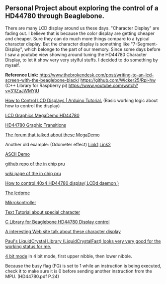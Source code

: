 ## Personal Project about exploring the control of a HD44780 through Beaglebone.

There are many LCD display around us these days. "Character Display" are fading out. I believe that is because the color display are getting cheaper and cheaper. Sure they can do much more things compare to a typical character display. But the character display is something like "7-Segment-Display", which belonge to the part of our memory. Since some days before I saw a youtube view showing around tuning the HD44780 Character Display, to let it show very very stylful stuffs. I decided to do something by myself.  

**Reference Link:**
http://www.thebrokendesk.com/post/writing-to-an-lcd-screen-with-the-beaglebone-black/
https://github.com/Wicker25/Rpi-hw (C++ Library for Raspberry pi)
https://www.youtube.com/watch?v=31IZaJWMYjU

[How to Control LCD Displays | Arduino Tutorial.](https://www.youtube.com/watch?v=85LvW1QDLLw)
(Basic working logic about how to control the display)


[LCD Graphics MegaDemo HD44780](https://www.youtube.com/watch?v=HugwQ4b9iBU&t=79s)

[HD44780 Graphic Transitions](https://www.youtube.com/watch?v=bN-XRXLx88Y)

[The forum that talked about these MegaDemo](http://www.picbasic.co.uk/forum/showthread.php?t=18416)

Another old example: (Odometer effect)
[Link1](https://www.youtube.com/watch?v=T6DAZphHbjI)
[Link2](https://www.youtube.com/watch?v=eVILMbrI3ok#t=76.901)

[ASCII Demo](https://www.youtube.com/watch?v=6-SmBeeXRBQ)

[github repo of the in chip pru](https://github.com/beagleboard/am335x_pru_package)

[wiki page of the in chip pru](http://elinux.org/Ti_AM33XX_PRUSSv2)

[How to control 40x4 HD44780 display( LCDd daemon )](
http://images.google.de/imgres?imgurl=http%3A%2F%2Fwww.forum-raspberrypi.de%2Fattachment.php%3Fthumbnail%3D8365&imgrefurl=http%3A%2F%2Fwww.forum-raspberrypi.de%2FThread-libreelec-hd44780-lcd-40x4-raspberry-1-modell-b&h=204&w=370&tbnid=5EbBMcydcYqZYM%3A&docid=YRSrBI69p3Ti2M&ei=dboOWN3YD8SHgAbt1JnoDw&tbm=isch&client=safari&iact=rc&uact=3&dur=636&page=0&start=0&ndsp=21&ved=0ahUKEwid5_7k6_TPAhXEA8AKHW1qBv0QMwgmKAgwCA&safe=off&bih=816&biw=1264)

[The lcdproc](http://lcdproc.org)

[Mikrokontroller](https://www.mikrocontroller.net/articles/HD44780)

[Text Tutorial about special character](http://www.circuitvalley.com/2012/02/lcd-custom-character-hd44780-16x2.html)

[C Library for Beaglebone HD44780 Display control](http://www.instructables.com/id/C-Library-for-HD44780-LCD-Display-Controller/)

[A interesting Web site talk about these character display](http://sprut.de/electronic/lcd/index.html)

[Paul's LiquidCrystal Library (LiquidCrystalFast) looks very very good for the working status for me.](https://www.pjrc.com/teensy/td_libs_LiquidCrystal.html)

[4 bit mode](https://learningmsp430.wordpress.com/2013/11/16/16x2-lcd-interfacing-in-4-bit-mode/)
In 4 bit mode, first upper nibble, then lower nibble.

Because the busy flag (FG) is set to 1 while an instruction is being executed, check it to make sure it is 0 before sending another instruction from the MPU. (HD44780.pdf P.24)


